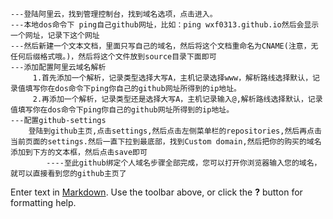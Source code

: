 

	---登陆阿里云，找到管理控制台，找到域名选项，点击进入。
	---本地dos命令下 ping自己github网址，比如：ping wxf0313.github.io然后会显示一个网址，记录下这个网址
	---然后新建一个文本文档，里面只写自己的域名，然后将这个文档重命名为CNAME(注意，无任何后缀格式哦。)，然后将这个文件放到source目录下面即可
	---添加配置阿里云域名解析
	     1.首先添加一个解析，记录类型选择大写A，主机记录选择www，解析路线选择默认，记录值填写你在dos命令下ping你自己的github网址所得到的ip地址。
	     2.再添加一个解析，记录类型还是选择大写A，主机记录输入@,解析路线选择默认，记录值填写你在dos命令下ping你自己的github网址所得到的ip地址。
	---配置github-settings
		登陆到github主页,点击settings,然后点击左侧菜单栏的repositories,然后再点击当前页面的settings.然后一直下拉到最底部，找到Custom domain,然后把你的购买的域名添加到下方的文本框，然后点击save即可
			----至此github绑定个人域名步骤全部完成，您可以打开你浏览器输入您的域名，就可以直接看到您的github主页了

Enter text in [Markdown](http://daringfireball.net/projects/markdown/). Use the toolbar above, or click the **?** button for formatting help.

